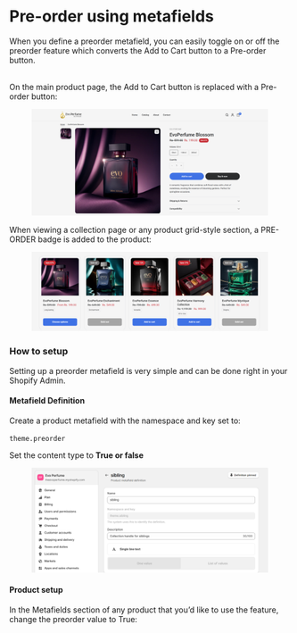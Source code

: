 # Pre-order using metafields

When you define a preorder metafield, you can easily toggle on or off the preorder feature which converts the Add to Cart button to a Pre-order button.

\
On the main product page, the Add to Cart button is replaced with a Pre-order button:

<figure><img src="../../.gitbook/assets/Screenshot 2024-12-21 112030.png" alt=""><figcaption></figcaption></figure>

When viewing a collection page or any product grid-style section, a PRE-ORDER badge is added to the product:

<figure><img src="../../.gitbook/assets/Evo-Perfume-01-08-2025_06_11_PM (1).png" alt=""><figcaption></figcaption></figure>

### How to setup

Setting up a preorder metafield is very simple and can be done right in your Shopify Admin.

#### Metafield Definition

Create a product metafield with the namespace and key set to:

`theme.preorder`

Set the content type to **True or false**

<figure><img src="../../.gitbook/assets/Screenshot 2024-12-19 172652 (1).png" alt=""><figcaption></figcaption></figure>

#### Product setup

In the Metafields section of any product that you’d like to use the feature, change the preorder value to True:

<figure><img src="https://documentation.fuelthemes.net/wp-content/uploads/sites/2/2024/02/image-3-1024x659.png" alt="" width="375"><figcaption></figcaption></figure>

